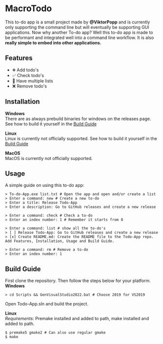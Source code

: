 # MacroTodo
This to-do app is a small project made by **@ViktorPopp** and is currently only supporting the command line but will eventually be supporting GUI applications. Now why another To-do app? Well this to-do app is made to be performant and integrated well into a command line workflow. It is also **really simple to embed into other applications.**

## Features
* ➕ Add todo's
* ✅ Check todo's
* 📄 Have multiple lists
* ❌ Remove todo's

## Installation
**Windows** <br>
There are as always prebuild binaries for windows on the releases page. See how to build it yourself in the [Build Guide](#build-guide) <br>

**Linux** <br>
Linux is currently not officially supported. See how to build it yourself in the [Build Guide](#build-guide) <br>

**MacOS** <br>
MacOS is currently not officially supported.

## Usage
A simple guide on using this to-do app:
```console
> To-do-App.exe list.txt # Open the app and open and/or create a list
> Enter a command: new # Create a new to-do
> Enter a title: Release Todo-App
> Enter a description: Go to GitHub releases and create a new release

> Enter a command: check # Check a to-do
> Enter an index number: 1 # Remember it starts from 0

> Enter a command: list # show all the to-do's
> [ ] Release Todo-App: Go to GitHub releases and create a new release
> [x] Create README.md: Create the README file to the Todo-App repo. Add Features, Installation, Usage and Build Guide.

> Enter a command: rm # Remove a to-do
> Enter an index number: 1
```

## Build Guide
First clone the repository. Then follow the steps below for your platform.
**Windows** <br>
```console
> cd Scripts && GenVisualStudio2022.bat # Choose 2019 for VS2019
```
Open Todo-App.sln and build the project.

**Linux** <br>
*Requirements:* Premake installed and added to path, make installed and added to path. <br>
```console
$ premake5 gmake2 # Can also use regular gmake
$ make
```